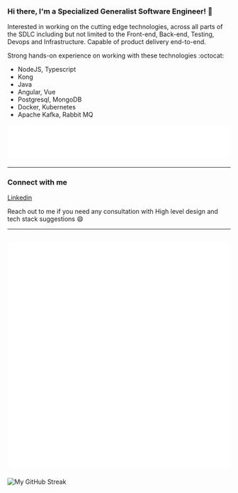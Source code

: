 ### Hi there, I'm a Specialized Generalist Software Engineer! :rocket: 

Interested in working on the cutting edge technologies, across all parts of the SDLC including but not limited to the 
Front-end, Back-end, Testing, Devops and Infrastructure.
Capable of product delivery end-to-end.

Strong hands-on experience on working with these technologies  :octocat:
- NodeJS, Typescript
- Kong
- Java
- Angular, Vue
- Postgresql, MongoDB
- Docker, Kubernetes
- Apache Kafka, Rabbit MQ

![Metrics](/metrics.plugin.topics.icons.svg)

---

### Connect with me
[Linkedin]

Reach out to me if you need any consultation with High level design and tech stack suggestions :smile:

---
![Metrics](/metrics.plugin.habits.facts.svg)
---
<img src="https://github-readme-streak-stats.herokuapp.com?user=shreyas-segu&theme=monokai&date_format=M%20j%5B%2C%20Y%5D&background=DD272700&dates=DD741D&border=C1C1C1" alt="My GitHub Streak" />

<!-- Variables -->
[Linkedin]: https://linkedin.com/in/shreyassegu/
